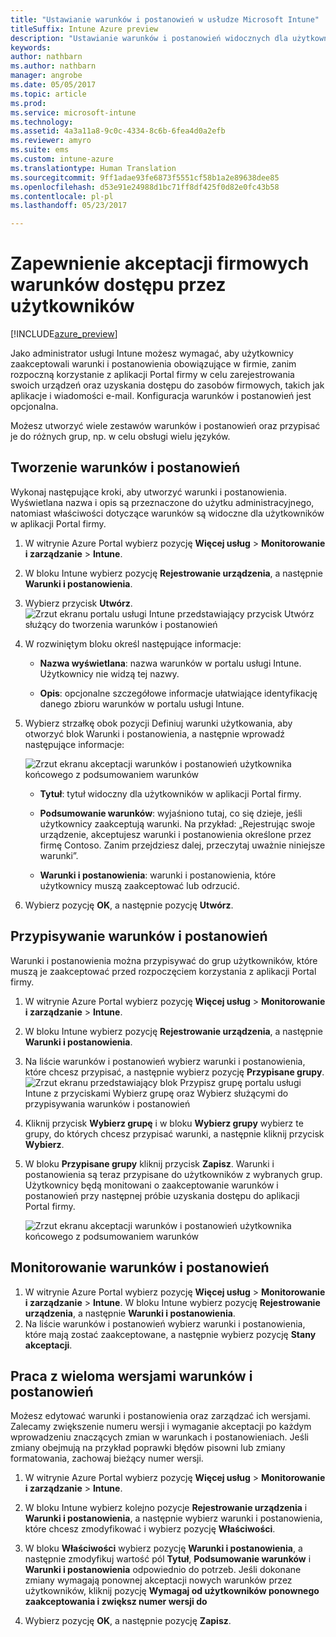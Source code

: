 ```yaml
---
title: "Ustawianie warunków i postanowień w usłudze Microsoft Intune"
titleSuffix: Intune Azure preview
description: "Ustawianie warunków i postanowień widocznych dla użytkowników w aplikacji Portal firmy dla usługi Intune. "
keywords: 
author: nathbarn
ms.author: nathbarn
manager: angrobe
ms.date: 05/05/2017
ms.topic: article
ms.prod: 
ms.service: microsoft-intune
ms.technology: 
ms.assetid: 4a3a11a8-9c0c-4334-8c6b-6fea4d0a2efb
ms.reviewer: amyro
ms.suite: ems
ms.custom: intune-azure
ms.translationtype: Human Translation
ms.sourcegitcommit: 9ff1adae93fe6873f5551cf58b1a2e89638dee85
ms.openlocfilehash: d53e91e24988d1bc71ff8df425f0d82e0fc43b58
ms.contentlocale: pl-pl
ms.lasthandoff: 05/23/2017

---
```


# <a name="ensure-users-accept-company-terms-for-access"></a>Zapewnienie akceptacji firmowych warunków dostępu przez użytkowników

[!INCLUDE[azure_preview](./includes/azure_preview.md)]

Jako administrator usługi Intune możesz wymagać, aby użytkownicy zaakceptowali warunki i postanowienia obowiązujące w firmie, zanim rozpoczną korzystanie z aplikacji Portal firmy w celu zarejestrowania swoich urządzeń oraz uzyskania dostępu do zasobów firmowych, takich jak aplikacje i wiadomości e-mail. Konfiguracja warunków i postanowień jest opcjonalna.

Możesz utworzyć wiele zestawów warunków i postanowień oraz przypisać je do różnych grup, np. w celu obsługi wielu języków.

## <a name="create-terms-and-conditions"></a>Tworzenie warunków i postanowień
Wykonaj następujące kroki, aby utworzyć warunki i postanowienia. Wyświetlana nazwa i opis są przeznaczone do użytku administracyjnego, natomiast właściwości dotyczące warunków są widoczne dla użytkowników w aplikacji Portal firmy.

1. W witrynie Azure Portal wybierz pozycję **Więcej usług** > **Monitorowanie i zarządzanie** > **Intune**.

2. W bloku Intune wybierz pozycję **Rejestrowanie urządzenia**, a następnie **Warunki i postanowienia**.

3. Wybierz przycisk **Utwórz**.
![Zrzut ekranu portalu usługi Intune przedstawiający przycisk Utwórz służący do tworzenia warunków i postanowień](media/terms-create-terms.png)

4. W rozwiniętym bloku określ następujące informacje:

   - **Nazwa wyświetlana**: nazwa warunków w portalu usługi Intune. Użytkownicy nie widzą tej nazwy.

   - **Opis**: opcjonalne szczegółowe informacje ułatwiające identyfikację danego zbioru warunków w portalu usługi Intune.

5. Wybierz strzałkę obok pozycji Definiuj warunki użytkowania, aby otworzyć blok Warunki i postanowienia, a następnie wprowadź następujące informacje:

   ![Zrzut ekranu akceptacji warunków i postanowień użytkownika końcowego z podsumowaniem warunków](./media/terms-summary-create.png)

   - **Tytuł**: tytuł widoczny dla użytkowników w aplikacji Portal firmy.

   - **Podsumowanie warunków**: wyjaśniono tutaj, co się dzieje, jeśli użytkownicy zaakceptują warunki. Na przykład: „Rejestrując swoje urządzenie, akceptujesz warunki i postanowienia określone przez firmę Contoso. Zanim przejdziesz dalej, przeczytaj uważnie niniejsze warunki”.

   - **Warunki i postanowienia**: warunki i postanowienia, które użytkownicy muszą zaakceptować lub odrzucić.

6. Wybierz pozycję **OK**, a następnie pozycję **Utwórz**.

## <a name="assign-terms-and-conditions"></a>Przypisywanie warunków i postanowień

Warunki i postanowienia można przypisywać do grup użytkowników, które muszą je zaakceptować przed rozpoczęciem korzystania z aplikacji Portal firmy.

1. W witrynie Azure Portal wybierz pozycję **Więcej usług** > **Monitorowanie i zarządzanie** > **Intune**.

2. W bloku Intune wybierz pozycję **Rejestrowanie urządzenia**, a następnie **Warunki i postanowienia**.

3. Na liście warunków i postanowień wybierz warunki i postanowienia, które chcesz przypisać, a następnie wybierz pozycję **Przypisane grupy**.
![Zrzut ekranu przedstawiający blok Przypisz grupę portalu usługi Intune z przyciskami Wybierz grupę oraz Wybierz służącymi do przypisywania warunków i postanowień](media/terms-assign-groups.png)

4. Kliknij przycisk **Wybierz grupę** i w bloku **Wybierz grupy** wybierz te grupy, do których chcesz przypisać warunki, a następnie kliknij przycisk **Wybierz**.

5. W bloku **Przypisane grupy** kliknij przycisk **Zapisz**.  Warunki i postanowienia są teraz przypisane do użytkowników z wybranych grup. Użytkownicy będą monitowani o zaakceptowanie warunków i postanowień przy następnej próbie uzyskania dostępu do aplikacji Portal firmy.

   ![Zrzut ekranu akceptacji warunków i postanowień użytkownika końcowego z podsumowaniem warunków](./media/terms-summary-accept.png)

## <a name="monitor-a-terms-and-conditions"></a>Monitorowanie warunków i postanowień

1. W witrynie Azure Portal wybierz pozycję **Więcej usług** > **Monitorowanie i zarządzanie** > **Intune**. W bloku Intune wybierz pozycję **Rejestrowanie urządzenia**, a następnie **Warunki i postanowienia**.
2. Na liście warunków i postanowień wybierz warunki i postanowienia, które mają zostać zaakceptowane, a następnie wybierz pozycję **Stany akceptacji**.

## <a name="work-with-multiple-versions-of-terms-and-conditions"></a>Praca z wieloma wersjami warunków i postanowień
Możesz edytować warunki i postanowienia oraz zarządzać ich wersjami. Zalecamy zwiększenie numeru wersji i wymaganie akceptacji po każdym wprowadzeniu znaczących zmian w warunkach i postanowieniach. Jeśli zmiany obejmują na przykład poprawki błędów pisowni lub zmiany formatowania, zachowaj bieżący numer wersji.

1. W witrynie Azure Portal wybierz pozycję **Więcej usług** > **Monitorowanie i zarządzanie** > **Intune**.

2. W bloku Intune wybierz kolejno pozycje **Rejestrowanie urządzenia** i **Warunki i postanowienia**, a następnie wybierz warunki i postanowienia, które chcesz zmodyfikować i wybierz pozycję **Właściwości**.

4. W bloku **Właściwości** wybierz pozycję **Warunki i postanowienia**, a następnie zmodyfikuj wartość pól **Tytuł**, **Podsumowanie warunków** i **Warunki i postanowienia** odpowiednio do potrzeb. Jeśli dokonane zmiany wymagają ponownej akceptacji nowych warunków przez użytkowników, kliknij pozycję **Wymagaj od użytkowników ponownego zaakceptowania i zwiększ numer wersji do**

4.  Wybierz pozycję **OK**, a następnie pozycję **Zapisz**.

